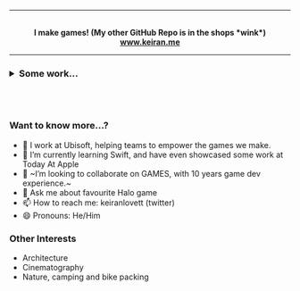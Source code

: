 
---

<p align="center">
  <strong>
    <br>
    I make games! (My other GitHub Repo is in the shops *wink*)
    <br>
    <a href="https://keiran.me">www.keiran.me</a>
  </strong>
</p>

---

<h3>
<details>
  <summary>Some work...</summary>
  <br>
  <img src="http://www.keiranlovett.com/user/pages/03.work/talk-today-at-apple/workshop.png" width="600px"><br><br>
  <img src="http://www.keiranlovett.com/images/b/3/e/a/6/b3ea6464626276c3769dd2c1ce014e8592ec030f-prjgrabbagsteampage.png" width="600px"><br><br>
</details>
</h3>

<p align="center">
    <br><br>
</p>

### Want to know more...?
- 🔭 I work at Ubisoft, helping teams to empower the games we make.
- 🌱 I’m currently learning Swift, and have even showcased some work at Today At Apple
- 👯 ~I’m looking to collaborate on GAMES, with 10 years game dev experience.~
- 💬 Ask me about favourite Halo game
- 📫 How to reach me: keiranlovett (twitter)
- 😄 Pronouns: He/Him


### Other Interests

* Architecture
* Cinematography
* Nature, camping and bike packing

